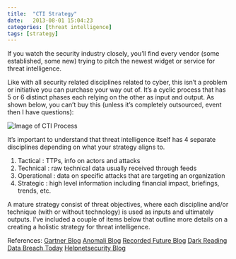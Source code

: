 ```yaml
---
title:  "CTI Strategy"
date:   2013-08-01 15:04:23
categories: [threat intelligence]
tags: [strategy]
---
```

If you watch the security industry closely, you’ll find every vendor (some established, some new) trying to pitch the newest widget or service for threat intelligence.

Like with all security related disciplines related to cyber, this isn’t a problem or initiative you can purchase your way out of.  It’s a cyclic process that has 5 or 6 distinct phases each relying on the other as input and output.  As shown below, you can’t buy this (unless it’s completely outsourced, event then I have questions):

![Image of CTI Process](https://user-images.githubusercontent.com/6200040/38435341-5cb1cf28-399f-11e8-988c-779e86665b00.jpeg)

It’s important to understand that threat intelligence itself has 4 separate disciplines depending on what your strategy aligns to.  

1. Tactical : TTPs, info on actors and attacks
2. Technical : raw technical data usually received through feeds
3. Operational : data on specific attacks that are targeting an organization
4. Strategic : high level information including financial impact, briefings, trends, etc.

A mature strategy consist of threat objectives, where each discipline and/or technique (with or without technology) is used as inputs and ultimately outputs.  I’ve included a couple of items below that outline more details on a creating a holistic strategy for threat intelligence. 

References:
[Gartner Blog](https://blogs.gartner.com/anton-chuvakin/2014/01/30/on-broad-types-of-threat-intelligence)
[Anomali Blog](https://www.anomali.com/blog/what-is-strategic-threat-intelligence#When:16:00:00Z)
[Recorded Future Blog](https://www.recordedfuture.com/cyber-threat-intelligence-team)
[Dark Reading](https://www.darkreading.com/threat-intelligence/3-pillars-of-cyberthreat-intelligence/a/d-id/1330473)
[Data Breach Today](https://www.databreachtoday.com/threat-intelligence-power-attribution-a-10314)
[Helpnetsecurity Blog](https://www.helpnetsecurity.com/2017/03/01/operatively-sourced-threat-intelligence/)
